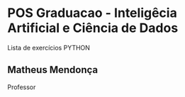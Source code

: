 # POS Graduacao - Inteligêcia Artificial e Ciência de Dados
Lista de exercícios PYTHON
## Matheus Mendonça
Professor
